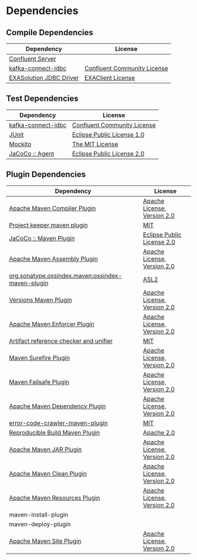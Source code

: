 <!-- @formatter:off -->
# Dependencies

## Compile Dependencies

| Dependency                   | License                          |
| ---------------------------- | -------------------------------- |
| [Confluent Server][0]        |                                  |
| [kafka-connect-jdbc][1]      | [Confluent Community License][2] |
| [EXASolution JDBC Driver][3] | [EXAClient License][4]           |

## Test Dependencies

| Dependency              | License                          |
| ----------------------- | -------------------------------- |
| [kafka-connect-jdbc][1] | [Confluent Community License][2] |
| [JUnit][7]              | [Eclipse Public License 1.0][8]  |
| [Mockito][9]            | [The MIT License][10]            |
| [JaCoCo :: Agent][11]   | [Eclipse Public License 2.0][12] |

## Plugin Dependencies

| Dependency                                              | License                           |
| ------------------------------------------------------- | --------------------------------- |
| [Apache Maven Compiler Plugin][13]                      | [Apache License, Version 2.0][14] |
| [Project keeper maven plugin][15]                       | [MIT][16]                         |
| [JaCoCo :: Maven Plugin][17]                            | [Eclipse Public License 2.0][12]  |
| [Apache Maven Assembly Plugin][19]                      | [Apache License, Version 2.0][14] |
| [org.sonatype.ossindex.maven:ossindex-maven-plugin][21] | [ASL2][22]                        |
| [Versions Maven Plugin][23]                             | [Apache License, Version 2.0][14] |
| [Apache Maven Enforcer Plugin][25]                      | [Apache License, Version 2.0][14] |
| [Artifact reference checker and unifier][27]            | [MIT][16]                         |
| [Maven Surefire Plugin][29]                             | [Apache License, Version 2.0][14] |
| [Maven Failsafe Plugin][31]                             | [Apache License, Version 2.0][14] |
| [Apache Maven Dependency Plugin][33]                    | [Apache License, Version 2.0][14] |
| [error-code-crawler-maven-plugin][35]                   | [MIT][16]                         |
| [Reproducible Build Maven Plugin][37]                   | [Apache 2.0][22]                  |
| [Apache Maven JAR Plugin][39]                           | [Apache License, Version 2.0][14] |
| [Apache Maven Clean Plugin][41]                         | [Apache License, Version 2.0][14] |
| [Apache Maven Resources Plugin][43]                     | [Apache License, Version 2.0][14] |
| maven-install-plugin                                    |                                   |
| maven-deploy-plugin                                     |                                   |
| [Apache Maven Site Plugin][45]                          | [Apache License, Version 2.0][14] |

[11]: https://www.eclemma.org/jacoco/index.html
[15]: https://github.com/exasol/project-keeper-maven-plugin
[22]: http://www.apache.org/licenses/LICENSE-2.0.txt
[29]: https://maven.apache.org/surefire/maven-surefire-plugin/
[4]: https://docs.exasol.com/connect_exasol/drivers/jdbc.htm
[16]: https://opensource.org/licenses/MIT
[31]: https://maven.apache.org/surefire/maven-failsafe-plugin/
[23]: http://www.mojohaus.org/versions-maven-plugin/
[1]: http://confluent.io
[13]: https://maven.apache.org/plugins/maven-compiler-plugin/
[43]: https://maven.apache.org/plugins/maven-resources-plugin/
[41]: https://maven.apache.org/plugins/maven-clean-plugin/
[7]: http://junit.org
[12]: https://www.eclipse.org/legal/epl-2.0/
[8]: http://www.eclipse.org/legal/epl-v10.html
[0]: https://kafka.apache.org
[17]: https://www.jacoco.org/jacoco/trunk/doc/maven.html
[9]: https://site.mockito.org
[33]: https://maven.apache.org/plugins/maven-dependency-plugin/
[37]: http://zlika.github.io/reproducible-build-maven-plugin
[45]: https://maven.apache.org/plugins/maven-site-plugin/
[14]: https://www.apache.org/licenses/LICENSE-2.0.txt
[25]: https://maven.apache.org/enforcer/maven-enforcer-plugin/
[2]: https://www.confluent.io/confluent-community-license
[3]: http://www.exasol.com
[21]: https://sonatype.github.io/ossindex-maven/maven-plugin/
[10]: http://github.com/mockito/mockito/blob/master/LICENSE
[27]: https://github.com/exasol/artifact-reference-checker-maven-plugin
[35]: https://github.com/exasol/error-code-crawler-maven-plugin
[39]: https://maven.apache.org/plugins/maven-jar-plugin/
[19]: https://maven.apache.org/plugins/maven-assembly-plugin/
